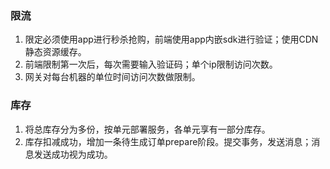 ### 限流
1. 限定必须使用app进行秒杀抢购，前端使用app内嵌sdk进行验证；使用CDN静态资源缓存。
2. 前端限制第一次后，每次需要输入验证码；单个ip限制访问次数。
3. 网关对每台机器的单位时间访问次数做限制。

### 库存
1. 将总库存分为多份，按单元部署服务，各单元享有一部分库存。
2. 库存扣减成功，增加一条待生成订单prepare阶段。提交事务，发送消息；消息发送成功视为成功。
